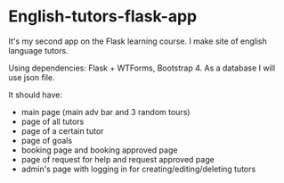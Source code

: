 # English-tutors-flask-app

It's my second app on the Flask learning course. I make site of english language tutors.

Using dependencies: Flask + WTForms, Bootstrap 4. As a database I will use json file.

It should have:
* main page (main adv bar and 3 random tours)
* page of all tutors
* page of a certain tutor
* page of goals
* booking page and booking approved page
* page of request for help and request approved page
* admin's page with logging in for creating/editing/deleting tutors
